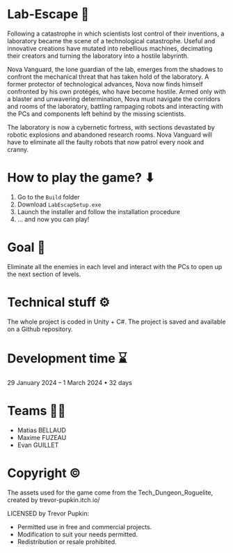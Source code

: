 # Lab-Escape 🧪
Following a catastrophe in which scientists lost control of their inventions, a laboratory became the scene of a technological catastrophe. Useful and innovative creations have mutated into rebellious machines, decimating their creators and turning the laboratory into a hostile labyrinth.

Nova Vanguard, the lone guardian of the lab, emerges from the shadows to confront the mechanical threat that has taken hold of the laboratory. A former protector of technological advances, Nova now finds himself confronted by his own protégés, who have become hostile. Armed only with a blaster and unwavering determination, Nova must navigate the corridors and rooms of the laboratory, battling rampaging robots and interacting with the PCs and components left behind by the missing scientists.

The laboratory is now a cybernetic fortress, with sections devastated by robotic explosions and abandoned research rooms. Nova Vanguard will have to eliminate all the faulty robots that now patrol every nook and cranny.



# How to play the game? ⬇
1. Go to the `Build` folder
2. Download `LabEscapSetup.exe`
3. Launch the installer and follow the installation procedure
4. ... and now you can play!


# Goal 🎯
Eliminate all the enemies in each level and interact with the PCs to open up the next section of levels.



# Technical stuff ⚙️
The whole project is coded in Unity + C#. The project is saved and available on a Github repository.



# Development time ⌛
29 January 2024 – 1 March 2024 • 32 days



# Teams 👨‍💻
- Matias BELLAUD
- Maxime FUZEAU
- Evan GUILLET



# Copyright ©️
The assets used for the game come from the Tech_Dungeon_Roguelite, created by trevor-pupkin.itch.io/

LICENSED by Trevor Pupkin:
- Permitted use in free and commercial projects.
- Modification to suit your needs permitted.
- Redistribution or resale prohibited.